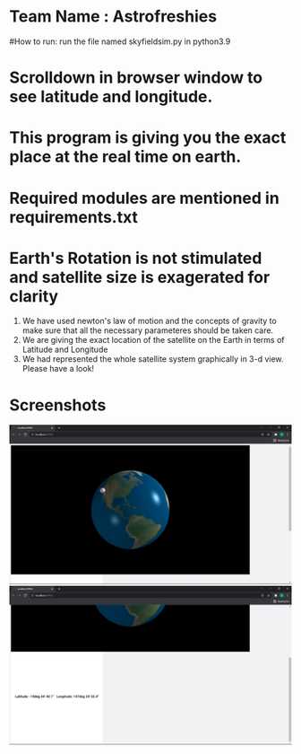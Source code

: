 # Team Name : Astrofreshies
#How to run:
      run the file named skyfieldsim.py in python3.9
# Scrolldown in browser window to see latitude and longitude.
      
# This program is giving you the exact place at the real time on earth.

# Required modules are mentioned in requirements.txt

# Earth's Rotation is not stimulated and satellite size is exagerated for clarity


1. We have used newton's law of motion and the concepts of gravity to make sure that all the necessary parameteres should be taken care.
2. We are giving the exact location of the satellite on the Earth in terms of Latitude and Longitude
3. We had represented the whole satellite system graphically in 3-d view. Please have a look!

# Screenshots
![Screenshot 1](/scr1.png)
![Screenshot 2](/scr2.png)
